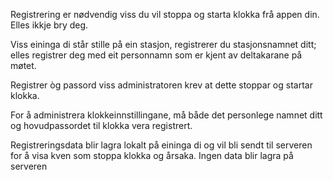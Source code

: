 ﻿Registrering er nødvendig viss du vil stoppa og starta klokka frå appen din. Elles ikkje bry deg.

Viss eininga di står stille på ein stasjon, registrerer du stasjonsnamnet ditt; elles registrer deg med eit personnamn som er kjent av deltakarane på møtet.

Registrer òg passord viss administratoren krev at dette stoppar og startar klokka.

For å administrera klokkeinnstillingane, må både det personlege namnet ditt og hovudpassordet til klokka vera registrert.

Registreringsdata blir lagra lokalt på eininga di og vil bli sendt til serveren for å visa kven som stoppa klokka og årsaka. Ingen data blir lagra på serveren